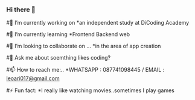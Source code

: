 ### Hi there 👋


#🔭 I’m currently working on *an independent study at DiCoding Academy

#🌱 I’m currently learning *Frontend Backend web

#👯 I’m looking to collaborate on ... *in the area of app creation

#💬 Ask me about soemthing likes coding?

#📫 How to reach me:.. *WHATSAPP : 087741098445 / EMAIL : leoari017@gmail.com

#⚡ Fun fact: *I really like watching movies..sometimes I play games

